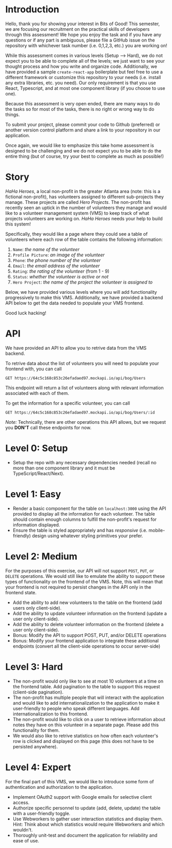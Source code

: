 # Introduction 
Hello, thank you for showing your interest in Bits of Good! This semester, we are focusing our recruitment on the practical skills of developers through this assessment! We hope you enjoy the task and if you have any questions or if any part is ambiguous, please file a GitHub issue on the repository with whichever task number (i.e. 0,1,2,3, etc.) you are working on!

While this assessment comes in various levels (Setup --> Hard), we do not expect you to be able to complete all of the levels; we just want to see your thought process and how you write and organize code. Additionally, we have provided a sample `create-react-app` boilerplate but feel free to use a different framework or customize this repository to your needs (i.e. install any extra libraries, etc. you need). Our only requirement is that you use React, Typescript, and at most one component library (if you choose to use one).

Because this assessment is very open ended, there are many ways to do the tasks so for most of the tasks, there is no right or wrong way to do things.

To submit your project, please commit your code to Github (preferred) or another version control platform and share a link to your repository in our application.

Once again, we would like to emphasize this take home assessment is designed to be challenging and we do not expect you to be able to do the entire thing (but of course, try your best to complete as much as possible!)

# Story
_HaHa Heroes_, a local non-profit in the greater Atlanta area (note: this is a fictional non-profit), has volunteers assigned to different sub-projects they manage. These projects
are called _Hero Projects_. The non-profit has recently seen an uptick in the number of volunteers they manage and would like to a volunteer management system (VMS) to keep track of what projects volunteers are working on. _HaHa Heroes_ needs your help to build this system!

Specifically, they would like a page where they could see a table of volunteers where each row of the table contains the following information:

1. `Name`: _the name of the volunteer_
2. `Profile Picture`: _an image of the volunteer_
3. `Phone`: _the phone number of the volunteer_
4. `Email`: _the email address of the volunteer_
5. `Rating`: _the rating of the volunteer_ (from 1 - 9)
6. `Status`: _whether the volunteer is active or not_
7. `Hero Project`: _the name of the project the volunteer is assigned to_

Below, we have provided various levels where you will add functionality progressively to make this VMS. Additionally, we have provided a backend API below to get the data
needed to populate your VMS frontend.

Good luck hacking!

# API
We have provided an API to allow you to retrive data from the VMS backend. 

To retrive data about the list of volunteers you will need to populate your frontend with, you can call
```
GET https://64c5c168c853c26efadaed97.mockapi.io/api/bog/Users
```
This endpoint will return a list of volunteers along with relevant information associated with each of them.

To get the information for a specific volunteer, you can call 
```
GET https://64c5c168c853c26efadaed97.mockapi.io/api/bog/Users/:id
```

_Note:_ Technically, there are other operations this API allows, but we request you **DON'T** call these endpoints for now.

# Level 0: Setup
* Setup the repo with any necessary dependencies needed (recall no more than one component library and it must be TypeScript/React/Next).

# Level 1: Easy
* Render a basic component for the table on `localhost:3000` using the API provided to display all the information for each volunteer. The table
   should contain enough columns to fulfill the non-profit's request for information displayed.
* Ensure the table is styled appropriately and has _responsive_ (i.e. mobile-friendly) design using whatever styling primitives your prefer.

# Level 2: Medium
For the purposes of this exercise, our API will not support `POST`, `PUT`, or `DELETE` operations. We would still like to emulate the ability to support these types of
functionality on the frontend of the VMS. Note, this will mean that your frontend is not required to persist changes in the API only in the frontend state.

* Add the ability to add new volunteers to the table on the frontend (add users only client-side).
*  Add the ability to update volunteer information on the frontend (update a user only client-side).
* Add the ability to delete volunteer information on the frontend (delete a user only client-side).
* Bonus: Modify the API to support POST, PUT, and/or DELETE operations
* Bonus: Modify your frontend application to integrate these additional endpoints (convert all the client-side operations to occur server-side)

# Level 3: Hard
* The non-profit would only like to see at most 10 volunteers at a time on the frontend table. Add pagination to the table to support this request (client-side pagination).
*  The non-profit has multiple people that will interact with the application and would like to add internationalization to the application to make it user-friendly to people who speak different languages. Add internationalization to this frontend.
* The non-profit would like to click on a user to retrieve information about notes they have on this volunteer in a separate page. Please add this functionality for them.
* We would also like to retrive statistics on how often each volunteer's row is clicked and displayed on this page (this does not have to be persisted anywhere). 

# Level 4: Expert 
For the final part of this VMS, we would like to introduce some form of authentication and authorization to the application.
* Implement OAuth2 support with Google emails for selective client access. 
* Authorize specific personnel to update (add, delete, update) the table with a user-friendly toggle.
* Use Webworkers to gather user interaction statistics and display them. Hint: Think about which statistics would require Webworkers and which wouldn't.
* Thoroughly unit-test and document the application for reliability and ease of use.

